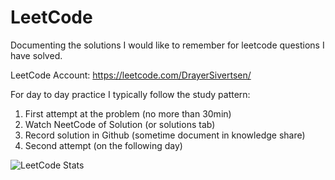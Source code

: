 # LeetCode

Documenting the solutions I would like to remember for leetcode questions I have solved. 

LeetCode Account: https://leetcode.com/DrayerSivertsen/

For day to day practice I typically follow the study pattern:
1. First attempt at the problem (no more than 30min)
2. Watch NeetCode of Solution (or solutions tab)
3. Record solution in Github (sometime document in knowledge share)
4. Second attempt (on the following day)

![LeetCode Stats](https://leetcode.card.workers.dev/DrayerSivertsen?theme=default&font=baloo&extension=null)
